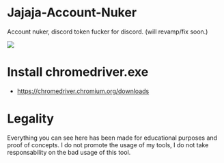 # Jajaja-Account-Nuker
Account nuker, discord token fucker for discord. (will revamp/fix soon.)

![](https://github.com/xanthe1337/Jajaja-Account-Nuker/blob/master/images/W4VcGw.png?raw=true)

# Install chromedriver.exe
  - https://chromedriver.chromium.org/downloads


# Legality

Everything you can see here has been made for educational purposes and proof of concepts. I do not promote the usage of my tools, I do not take responsability on the bad usage of this tool.
